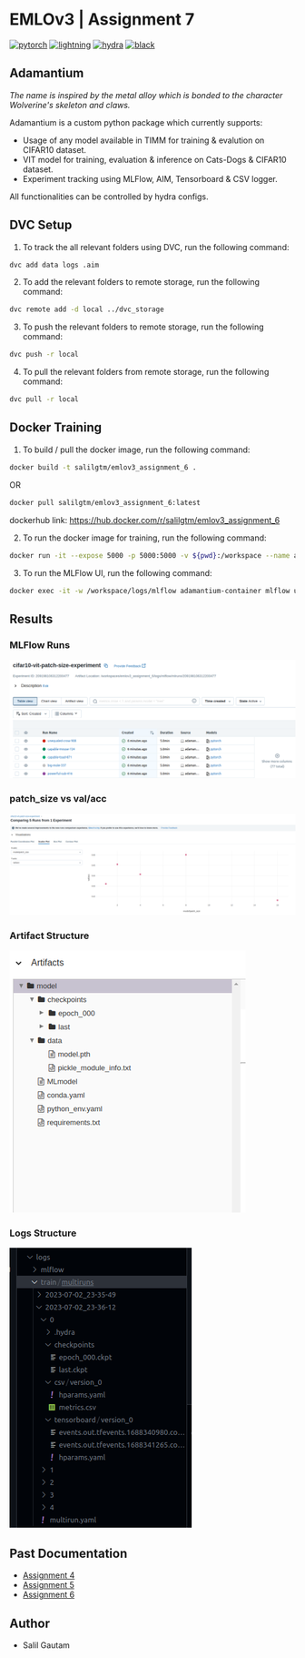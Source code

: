 # EMLOv3 | Assignment 7

[![pytorch](https://img.shields.io/badge/PyTorch_2.0+-ee4c2c?logo=pytorch&logoColor=white)](https://pytorch.org/get-started/locally/)
[![lightning](https://img.shields.io/badge/-Lightning_2.0+-792ee5?logo=pytorchlightning&logoColor=white)](https://pytorchlightning.ai/)
[![hydra](https://img.shields.io/badge/Config-Hydra_1.3-89b8cd)](https://hydra.cc/)
[![black](https://img.shields.io/badge/Code%20Style-Black-black.svg?labelColor=gray)](https://black.readthedocs.io/en/stable/)


## Adamantium 

<em>The name is inspired by the metal alloy which is bonded to the character Wolverine's skeleton and claws.</em>

Adamantium is a custom python package which currently supports:
- Usage of any model available in TIMM for training & evalution on CIFAR10 dataset. 
- VIT model for training, evaluation & inference on Cats-Dogs & CIFAR10 dataset.
- Experiment tracking using MLFlow, AIM, Tensorboard & CSV logger.

All functionalities can be controlled by hydra configs.

## DVC Setup

1. To track the all relevant folders using DVC, run the following command:

```bash
dvc add data logs .aim
```

2. To add the relevant folders to remote storage, run the following command:

```bash
dvc remote add -d local ../dvc_storage
```

3. To push the relevant folders to remote storage, run the following command:

```bash
dvc push -r local
```

4. To pull the relevant folders from remote storage, run the following command:

```bash
dvc pull -r local
```

## Docker Training

1. To build / pull the docker image, run the following command:

```bash
docker build -t salilgtm/emlov3_assignment_6 .
```

OR 

```bash
docker pull salilgtm/emlov3_assignment_6:latest
```

dockerhub link: https://hub.docker.com/r/salilgtm/emlov3_assignment_6

2. To run the docker image for training, run the following command:

```bash
docker run -it --expose 5000 -p 5000:5000 -v ${pwd}:/workspace --name adamantium-container salilgtm/emlov3_assignment_6 adamantium_train -m hydra/launcher=joblib hydra.launcher.n_jobs=5 experiment=cifar10 model.patch_size=1,2,4,8,16 data.num_workers=0
```

3. To run the MLFlow UI, run the following command:

```bash
docker exec -it -w /workspace/logs/mlflow adamantium-container mlflow ui --host 0.0.0.0
```

## Results

### MLFlow Runs
![multirun](assets/mlflow-multirun.png)

### patch_size vs val/acc
![comparison](assets/comparison_scatterplot.png)

### Artifact Structure
![artifact](assets/artifact_structure.png)

### Logs Structure
![logs](assets/logs_structure.png)

## Past Documentation

- [Assignment 4](https://github.com/salil-gtm/emlov3_assignment_4)
- [Assignment 5](https://github.com/salil-gtm/emlov3_assignment_5)
- [Assignment 6](https://github.com/salil-gtm/emlov3_assignment_6)

## Author

- Salil Gautam